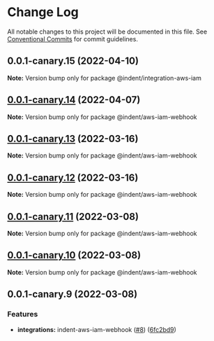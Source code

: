 # Change Log

All notable changes to this project will be documented in this file.
See [Conventional Commits](https://conventionalcommits.org) for commit guidelines.

## 0.0.1-canary.15 (2022-04-10)

**Note:** Version bump only for package @indent/integration-aws-iam





## [0.0.1-canary.14](https://github.com/indentapis/integrations/compare/@indent/aws-iam-webhook@0.0.1-canary.13...@indent/aws-iam-webhook@0.0.1-canary.14) (2022-04-07)

**Note:** Version bump only for package @indent/aws-iam-webhook





## [0.0.1-canary.13](https://github.com/indentapis/integrations/compare/@indent/aws-iam-webhook@0.0.1-canary.12...@indent/aws-iam-webhook@0.0.1-canary.13) (2022-03-16)

**Note:** Version bump only for package @indent/aws-iam-webhook





## [0.0.1-canary.12](https://github.com/indentapis/integrations/compare/@indent/aws-iam-webhook@0.0.1-canary.11...@indent/aws-iam-webhook@0.0.1-canary.12) (2022-03-16)

**Note:** Version bump only for package @indent/aws-iam-webhook





## [0.0.1-canary.11](https://github.com/indentapis/integrations/compare/@indent/aws-iam-webhook@0.0.1-canary.10...@indent/aws-iam-webhook@0.0.1-canary.11) (2022-03-08)

**Note:** Version bump only for package @indent/aws-iam-webhook





## [0.0.1-canary.10](https://github.com/indentapis/integrations/compare/@indent/aws-iam-webhook@0.0.1-canary.9...@indent/aws-iam-webhook@0.0.1-canary.10) (2022-03-08)

**Note:** Version bump only for package @indent/aws-iam-webhook





## 0.0.1-canary.9 (2022-03-08)


### Features

* **integrations:** indent-aws-iam-webhook ([#8](https://github.com/indentapis/integrations/issues/8)) ([6fc2bd9](https://github.com/indentapis/integrations/commit/6fc2bd99b876bbbfe7cbd4610ada7807309e46e7))

